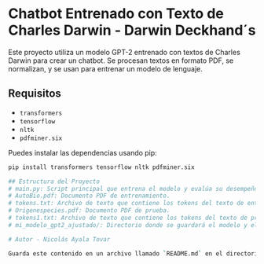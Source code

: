 # Chatbot Entrenado con Texto de Charles Darwin - Darwin Deckhand´s 

Este proyecto utiliza un modelo GPT-2 entrenado con textos de Charles Darwin para crear un chatbot. Se procesan textos en formato PDF, se normalizan, y se usan para entrenar un modelo de lenguaje.

## Requisitos

- `transformers`
- `tensorflow`
- `nltk`
- `pdfminer.six`

Puedes instalar las dependencias usando pip:

```bash
pip install transformers tensorflow nltk pdfminer.six

## Estructura del Proyecto
# main.py: Script principal que entrena el modelo y evalúa su desempeño.
# AutoBio.pdf: Documento PDF de entrenamiento.
# tokens.txt: Archivo de texto que contiene los tokens del texto de entrenamiento.
# Origenespecies.pdf: Documento PDF de prueba.
# tokens1.txt: Archivo de texto que contiene los tokens del texto de prueba.
# mi_modelo_gpt2_ajustado/: Directorio donde se guardará el modelo y el tokenizador entrenado.

# Autor - Nicolás Ayala Tovar

Guarda este contenido en un archivo llamado `README.md` en el directorio raíz de tu proyecto.
